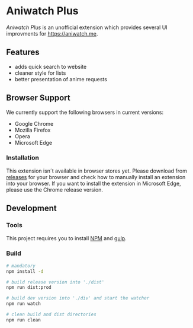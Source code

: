 # Aniwatch Plus
*Aniwatch Plus* is an unofficial extension which provides several UI improvments for https://aniwatch.me. 

## Features
* adds quick search to website
* cleaner style for lists
* better presentation of anime requests

## Browser Support
We currently support the following browsers in current versions:
* Google Chrome
* Mozilla Firefox
* Opera
* Microsoft Edge

### Installation
This extension isn´t available in browser stores yet. Please download from [releases](https://github.com/Serraniel/AniwatchPlus/releases) for your browser and check how to manually install an extension into your browser. If you want to install the extension in Microsoft Edge, please use the Chrome release version.

## Development
### Tools
This project requires you to install [NPM](https://nodejs.org/en/download/) and [gulp](https://www.npmjs.com/package/gulp).

### Build
```sh
# mandatory
npm install -d

# build release version into './dist'
npm run dist:prod

# build dev version into './div' and start the watcher
npm run watch

# clean build and dist directories
npm run clean
```